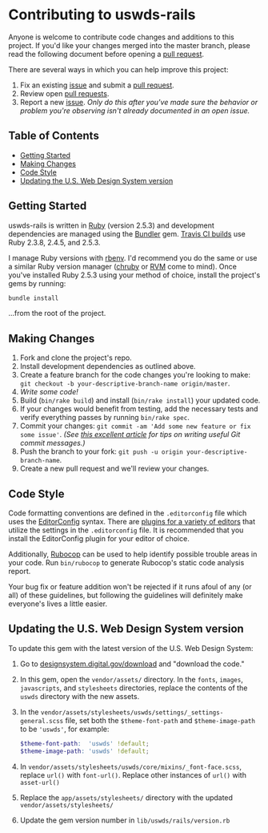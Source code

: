 # Contributing to uswds-rails

Anyone is welcome to contribute code changes and additions to this project. If you'd like your changes merged into the master branch, please read the following document before opening a [pull request][pulls].

There are several ways in which you can help improve this project:

1. Fix an existing [issue][issues] and submit a [pull request][pulls].
1. Review open [pull requests][pulls].
1. Report a new [issue][issues]. _Only do this after you've made sure the behavior or problem you're observing isn't already documented in an open issue._

## Table of Contents

- [Getting Started](#getting-started)
- [Making Changes](#making-changes)
- [Code Style](#code-style)
- [Updating the U.S. Web Design System version](#updating-the-us-web-design-system-version)

## Getting Started

uswds-rails is written in [Ruby](https://www.ruby-lang.org/en/) (version 2.5.3) and development dependencies are managed using the [Bundler](http://bundler.io) gem. [Travis CI builds](https://travis-ci.org/jgarber623/uswds-rails) use Ruby 2.3.8, 2.4.5, and 2.5.3.

I manage Ruby versions with [rbenv](https://github.com/rbenv/rbenv). I'd recommend you do the same or use a similar Ruby version manager ([chruby](https://github.com/postmodern/chruby) or [RVM](https://rvm.io) come to mind). Once you've installed Ruby 2.5.3 using your method of choice, install the project's gems by running:

```sh
bundle install
```

…from the root of the project.

## Making Changes

1. Fork and clone the project's repo.
1. Install development dependencies as outlined above.
1. Create a feature branch for the code changes you're looking to make: `git checkout -b your-descriptive-branch-name origin/master`.
1. _Write some code!_
1. Build (`bin/rake build`) and install (`bin/rake install`) your updated code.
1. If your changes would benefit from testing, add the necessary tests and verify everything passes by running `bin/rake spec`.
1. Commit your changes: `git commit -am 'Add some new feature or fix some issue'`. _(See [this excellent article](https://chris.beams.io/posts/git-commit/) for tips on writing useful Git commit messages.)_
1. Push the branch to your fork: `git push -u origin your-descriptive-branch-name`.
1. Create a new pull request and we'll review your changes.

## Code Style

Code formatting conventions are defined in the `.editorconfig` file which uses the [EditorConfig](http://editorconfig.org) syntax. There are [plugins for a variety of editors](http://editorconfig.org/#download) that utilize the settings in the `.editorconfig` file. It is recommended that you install the EditorConfig plugin for your editor of choice.

Additionally, [Rubocop](https://github.com/bbatsov/rubocop) can be used to help identify possible trouble areas in your code. Run `bin/rubocop` to generate Rubocop's static code analysis report.

Your bug fix or feature addition won't be rejected if it runs afoul of any (or all) of these guidelines, but following the guidelines will definitely make everyone's lives a little easier.

[gemfile]: https://github.com/jgarber623/uswds-rails/blob/master/Gemfile
[issues]: https://github.com/jgarber623/uswds-rails/issues
[license]: https://github.com/jgarber623/uswds-rails/blob/master/LICENSE.md
[pulls]: https://github.com/jgarber623/uswds-rails/pulls

## Updating the U.S. Web Design System version

To update this gem with the latest version of the U.S. Web Design System:

1. Go to [designsystem.digital.gov/download](https://designsystem.digital.gov/download) and "download the code."

2. In this gem, open the `vendor/assets/` directory. In the `fonts`, `images`, `javascripts`, and `stylesheets` directories, replace the contents of the `uswds` directory with the new assets.

3. In the `vendor/assets/stylesheets/uswds/settings/_settings-general.scss` file, set both the `$theme-font-path` and `$theme-image-path` to be `'uswds'`, for example:

    ```scss
    $theme-font-path:  'uswds' !default;
    $theme-image-path: 'uswds' !default;
    ```

4. In `vendor/assets/stylesheets/uswds/core/mixins/_font-face.scss`, replace `url()` with `font-url()`. Replace other instances of `url()` with `asset-url()`

5. Replace the `app/assets/stylesheets/` directory with the updated `vendor/assets/stylesheets/`

6. Update the gem version number in `lib/uswds/rails/version.rb`
